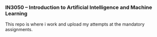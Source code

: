 ### IN3050 – Introduction to Artificial Intelligence and Machine Learning 
This repo is where i work and upload my attempts at the mandatory assignments. 
